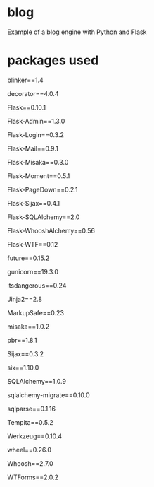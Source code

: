 # blog
Example of a blog engine with Python and Flask

# packages used

blinker==1.4

decorator==4.0.4

Flask==0.10.1

Flask-Admin==1.3.0

Flask-Login==0.3.2

Flask-Mail==0.9.1

Flask-Misaka==0.3.0

Flask-Moment==0.5.1

Flask-PageDown==0.2.1

Flask-Sijax==0.4.1

Flask-SQLAlchemy==2.0

Flask-WhooshAlchemy==0.56

Flask-WTF==0.12

future==0.15.2

gunicorn==19.3.0

itsdangerous==0.24

Jinja2==2.8

MarkupSafe==0.23

misaka==1.0.2

pbr==1.8.1

Sijax==0.3.2

six==1.10.0

SQLAlchemy==1.0.9

sqlalchemy-migrate==0.10.0

sqlparse==0.1.16

Tempita==0.5.2

Werkzeug==0.10.4

wheel==0.26.0

Whoosh==2.7.0

WTForms==2.0.2
